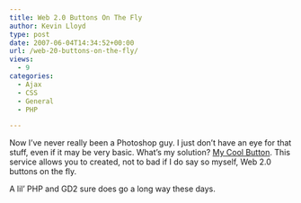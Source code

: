 ```yaml
---
title: Web 2.0 Buttons On The Fly
author: Kevin Lloyd
type: post
date: 2007-06-04T14:34:52+00:00
url: /web-20-buttons-on-the-fly/
views:
  - 9
categories:
  - Ajax
  - CSS
  - General
  - PHP

---
```

Now I&#8217;ve never really been a Photoshop guy. I just don&#8217;t have an eye for that stuff, even if it may be very basic. What&#8217;s my solution? [My Cool Button][1]. This service allows you to created, not to bad if I do say so myself, Web 2.0 buttons on the fly.

A lil&#8217; PHP and GD2 sure does go a long way these days.

 [1]: http://www.mycoolbutton.com/